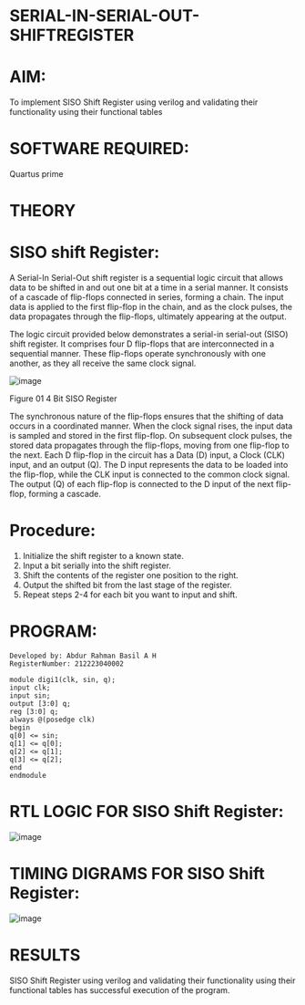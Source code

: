 # SERIAL-IN-SERIAL-OUT-SHIFTREGISTER

# AIM:

To implement  SISO Shift Register using verilog and validating their functionality using their functional tables

# SOFTWARE REQUIRED:

Quartus prime

# THEORY

# SISO shift Register:

A Serial-In Serial-Out shift register is a sequential logic circuit that allows data to be shifted in and out one bit at a time in a serial manner. It consists of a cascade of flip-flops connected in series, forming a chain. The input data is applied to the first flip-flop in the chain, and as the clock pulses, the data propagates through the flip-flops, ultimately appearing at the output.

The logic circuit provided below demonstrates a serial-in serial-out (SISO) shift register. It comprises four D flip-flops that are interconnected in a sequential manner. These flip-flops operate synchronously with one another, as they all receive the same clock signal.

![image](https://github.com/naavaneetha/SERIAL-IN-SERIAL-OUT-SHIFTREGISTER/assets/154305477/e81c4072-37f9-46c6-8145-566764b74c3a)

Figure 01 4 Bit SISO Register

The synchronous nature of the flip-flops ensures that the shifting of data occurs in a coordinated manner. When the clock signal rises, the input data is sampled and stored in the first flip-flop. On subsequent clock pulses, the stored data propagates through the flip-flops, moving from one flip-flop to the next.
Each D flip-flop in the circuit has a Data (D) input, a Clock (CLK) input, and an output (Q). The D input represents the data to be loaded into the flip-flop, while the CLK input is connected to the common clock signal. The output (Q) of each flip-flop is connected to the D input of the next flip-flop, forming a cascade.

# Procedure:
1. Initialize the shift register to a known state.
2. Input a bit serially into the shift register.
3. Shift the contents of the register one position to the right.
4. Output the shifted bit from the last stage of the register.
5. Repeat steps 2-4 for each bit you want to input and shift.
# PROGRAM:

```
Developed by: Abdur Rahman Basil A H
RegisterNumber: 212223040002
```
```
module digi1(clk, sin, q);
input clk;
input sin;
output [3:0] q;
reg [3:0] q;
always @(posedge clk)
begin
q[0] <= sin;
q[1] <= q[0];
q[2] <= q[1];
q[3] <= q[2];
end
endmodule
```


# RTL LOGIC FOR SISO Shift Register:
![image](https://github.com/arbasil05/SERIAL-IN-SERIAL-OUT-SHIFTREGISTER/assets/144218037/8fdc658d-4687-426d-9458-8cc7b2e0f5c3)

# TIMING DIGRAMS FOR SISO Shift Register:
![image](https://github.com/arbasil05/SERIAL-IN-SERIAL-OUT-SHIFTREGISTER/assets/144218037/b8faf350-6f0f-4605-820d-e3eec51c2a70)

# RESULTS
SISO Shift Register using verilog and validating their functionality using their functional tables has successful execution of the program.
